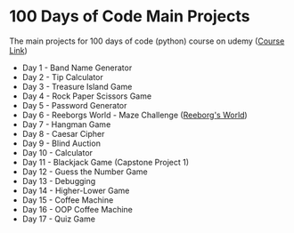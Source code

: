 # 100 Days of Code Main Projects
 The main projects for 100 days of code (python) course on udemy ([Course Link](https://www.udemy.com/course/100-days-of-code/))
 
 
 
 * Day 1 - Band Name Generator 
 * Day 2 - Tip Calculator 
 * Day 3 - Treasure Island Game 
 * Day 4 - Rock Paper Scissors Game 
 * Day 5 - Password Generator
 * Day 6 - Reeborgs World - Maze Challenge ([Reeborg's World](https://reeborg.ca/reeborg.html?lang=en&mode=python&menu=worlds%2Fmenus%2Freeborg_intro_en.json&name=Maze&url=worlds%2Ftutorial_en%2Fmaze1.json))
 * Day 7 - Hangman Game
 * Day 8 - Caesar Cipher
 * Day 9 - Blind Auction
 * Day 10 - Calculator
 * Day 11 - Blackjack Game (Capstone Project 1)
 * Day 12 - Guess the Number Game
 * Day 13 - Debugging
 * Day 14 - Higher-Lower Game
 * Day 15 - Coffee Machine
 * Day 16 - OOP Coffee Machine
 * Day 17 - Quiz Game

